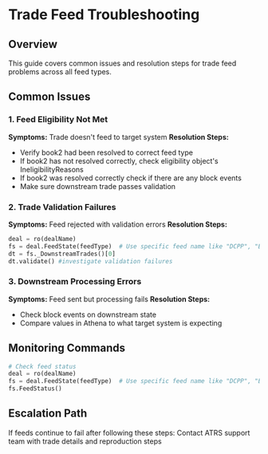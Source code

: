 # Trade Feed Troubleshooting

## Overview
This guide covers common issues and resolution steps for trade feed problems across all feed types.

## Common Issues

### 1. Feed Eligibility Not Met
**Symptoms:** Trade doesn't feed to target system
**Resolution Steps:**
- Verify book2 had been resolved to correct feed type
- If book2 has not resolved correctly, check eligibility object's IneligibilityReasons
- If book2 was resolved correctly check if there are any block events
- Make sure downstream trade passes validation

### 2. Trade Validation Failures
**Symptoms:** Feed rejected with validation errors
**Resolution Steps:**
```python
deal = ro(dealName)
fs = deal.FeedState(feedType)  # Use specific feed name like "DCPP", "Bloomberg", "Reuters" etc.
dt = fs._DownstreamTrades()[0]
dt.validate() #investigate validation failures
```

### 3. Downstream Processing Errors
**Symptoms:** Feed sent but processing fails
**Resolution Steps:**
- Check block events on downstream state
- Compare values in Athena to what target system is expecting

## Monitoring Commands
```python
# Check feed status
deal = ro(dealName)
fs = deal.FeedState(feedType)  # Use specific feed name like "DCPP", "Bloomberg", "Reuters" etc.
fs.FeedStatus()
```

## Escalation Path
If feeds continue to fail after following these steps:
Contact ATRS support team with trade details and reproduction steps
